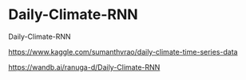 # Daily-Climate-RNN
Daily-Climate-RNN

https://www.kaggle.com/sumanthvrao/daily-climate-time-series-data

https://wandb.ai/ranuga-d/Daily-Climate-RNN
